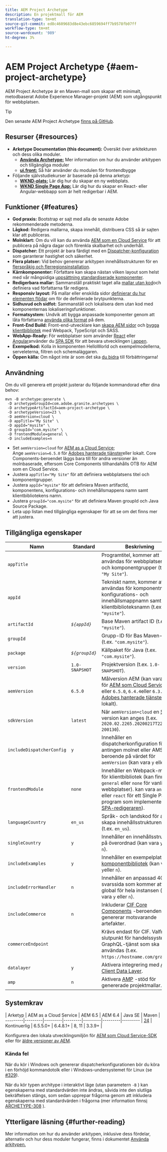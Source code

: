 ```yaml
---
title: AEM Project Archetype
description: En projektmall för AEM
translation-type: tm+mt
source-git-commit: ed8c4609683d8e43ebc6859694ff7b9578fb07ff
workflow-type: tm+mt
source-wordcount: '989'
ht-degree: 3%

---
```



# AEM Project Archetype {#aem-project-archetype}

AEM Project Archetype är en Maven-mall som skapar ett minimalt, metodbaserat Adobe Experience Manager-projekt (AEM) som utgångspunkt för webbplatsen.

>[!TIP]
>
>Den senaste AEM Project Archetype [finns på GitHub](https://github.com/adobe/aem-project-archetype).

## Resurser {#resources}

* **Arketype Documentation (this document):** Översikt över arkitekturen och dess olika moduler.
   * **[Använda Archetype:](using.md)** Mer information om hur du använder arkitypen och tillgängliga moduler
   * **[ui.front:](uifrontend.md)** Så här använder du modulen för frontendbygge
* Följande självstudiekurser är baserade på denna arketyp:
   * **[WKND-plats:](https://docs.adobe.com/content/help/en/experience-manager-learn/getting-started-wknd-tutorial-develop/overview.html)** Lär dig hur du skapar en ny webbplats.
   * **[WKND Single Page App:](https://helpx.adobe.com/experience-manager/kt/sites/using/getting-started-spa-wknd-tutorial-develop.html)** Lär dig hur du skapar en React- eller Angular-webbapp som är helt redigerbar i AEM.

## Funktioner {#features}

* **God praxis:** Bootstrap er sajt med alla de senaste Adobe rekommenderade metoderna.
* **Lågkod:** Redigera mallarna, skapa innehåll, distribuera CSS så är sajten klar att publiceras.
* **Molnklart:** Om du vill kan du använda [AEM som en Cloud Service](https://docs.adobe.com/content/help/en/experience-manager-cloud-service/landing/home.html) för att publicera på några dagar och förenkla skalbarhet och underhåll.
* **Dispatcher:** Ett projekt är bara färdigt med en [Dispatcher-konfiguration](https://docs.adobe.com/content/help/en/experience-manager-dispatcher/using/dispatcher.html) som garanterar hastighet och säkerhet.
* **Flera platser:** Vid behov genererar arkitypen innehållsstrukturen för en [flerspråkig och flerregionsinstallation](https://docs.adobe.com/content/help/en/experience-manager-65/administering/introduction/msm.html).
* **Kärnkomponenter:** Författare kan skapa nästan vilken layout som helst med vår mångsidiga [uppsättning standardiserade komponenter](/help/introduction.md).
* **Redigerbara mallar:** Sammanställ praktiskt taget alla [mallar utan kod](https://docs.adobe.com/content/help/en/experience-manager-learn/sites/page-authoring/template-editor-feature-video-use.html)och definiera vad författarna får redigera.
* **Responsiv layout:** På mallar eller enskilda sidor [definierar du hur elementen flödar](https://docs.adobe.com/content/help/en/experience-manager-65/authoring/siteandpage/responsive-layout.html) om för de definierade brytpunkterna.
* **Sidhuvud och sidfot:** Sammanställ och lokalisera dem utan kod med komponenternas [](https://docs.adobe.com/content/help/en/experience-manager-core-components/using/get-started/localization.html)lokaliseringsfunktioner.
* **Formatsystem:** Undvik att bygga anpassade komponenter genom att låta författarna [använda olika format](https://docs.adobe.com/content/help/en/experience-manager-learn/getting-started-wknd-tutorial-develop/style-system.html) på dem.
* **Front-End Build:** Front-end-utvecklare kan [skapa AEM sidor](uifrontend.md#webpack-dev-server) och [bygga klientbibliotek](uifrontend.md) med Webpack, TypeScript och SASS.
* **WebApp-Ready:** För webbplatser som använder [React](uifrontend-react.md) eller [Angular](uifrontend-angular.md)använder du [SPA SDK](https://docs.adobe.com/content/help/en/experience-manager-64/developing/headless/spas/spa-architecture.html) för att bevara utvecklingen [i appen](https://docs.adobe.com/content/help/en/experience-manager-learn/sites/spa-editor/spa-editor-framework-feature-video-use.html).
* **Exempelkod:** Kolla in komponenten HelloWorld och exempelmodellerna, serveleterna, filtren och schemaläggaren.
* **Öppen källa:** Om något inte är som det ska [du bidra](https://github.com/adobe/aem-core-wcm-components/blob/master/CONTRIBUTING.md) till förbättringarna!

## Användning

Om du vill generera ett projekt justerar du följande kommandorad efter dina behov:

```
mvn -B archetype:generate \
 -D archetypeGroupId=com.adobe.granite.archetypes \
 -D archetypeArtifactId=aem-project-archetype \
 -D archetypeVersion=23 \
 -D aemVersion=cloud \
 -D appTitle="My Site" \
 -D appId="mysite" \
 -D groupId="com.mysite" \
 -D frontendModule=general \
 -D includeExamples=n
```

* Set `aemVersion=cloud` for [AEM as a Cloud Service](https://docs.adobe.com/content/help/en/experience-manager-cloud-service/landing/home.html);\
   Ange `aemVersion=6.5.0` för [Adobes hanterade tjänster](https://github.com/adobe/aem-project-archetype/tree/master/src/main/archetype/dispatcher.ams)eller lokalt.
Core Components-beroendet läggs bara till för andra versioner än molnbaserade, eftersom Core Components tillhandahålls OTB för AEM som en Cloud Service.
* Justera `appTitle="My Site"` för att definiera webbplatsens titel och komponentgrupper.
* Justera `appId="mysite"` för att definiera Maven artifactId, komponentens, konfigurations- och innehållsmappens namn samt klientbibliotekens namn.
* Justera `groupId="com.mysite"` för att definiera Maven groupId och Java Source Package.
* Leta upp listan med tillgängliga egenskaper för att se om det finns mer att justera.

## Tillgängliga egenskaper

| Namn | Standard | Beskrivning |
--------------------------|----------------|--------------------
| `appTitle` |  | Programtitel, kommer att användas för webbplatsens titel och komponentgrupper (t.ex. `"My Site"`). |
| `appId` |  | Tekniskt namn, kommer att användas för komponentnamn, konfigurations- och innehållsmappnamn samt klientbiblioteksnamn (t.ex. `"mysite"`). |
| `artifactId` | *`${appId}`* | Base Maven artifact ID (t.ex. `"mysite"`). |
| `groupId` |  | Grupp-ID för Bas Maven-grupp (t.ex. `"com.mysite"`). |
| `package` | *`${groupId}`* | Källpaket för Java (t.ex. `"com.mysite"`). |
| `version` | `1.0-SNAPSHOT` | Projektversion (t.ex. `1.0-SNAPSHOT`). |
| `aemVersion` | `6.5.0` | Målversion AEM (kan vara `cloud` för [AEM som Cloud Service](https://docs.adobe.com/content/help/en/experience-manager-cloud-service/landing/home.html)). eller `6.5.0`, `6.4.4`eller `6.3.3` för [Adobes hanterade tjänster](https://github.com/adobe/aem-project-archetype/tree/master/src/main/archetype/dispatcher.ams) eller lokalt). |
| `sdkVersion` | `latest` | När `aemVersion=cloud` en [SDK](https://docs.adobe.com/content/help/en/experience-manager-cloud-service/implementing/developing/aem-as-a-cloud-service-sdk.html) -version kan anges (t.ex. `2020.02.2265.20200217T222518Z-200130`). |
| `includeDispatcherConfig` | `y` | Innehåller en dispatcherkonfiguration för antingen molnet eller AMS/lokal, beroende på värdet för `aemVersion` (kan vara `y` eller `n`). |
| `frontendModule` | `none` | Innehåller en Webpack-modul för klientbibliotek (kan finnas `general` eller `none` för vanliga webbplatser). kan vara `angular` eller `react` för ett Single Page-program som implementerar [SPA-redigeraren](https://docs.adobe.com/content/help/en/experience-manager-65/developing/headless/spas/spa-overview.html)). |
| `languageCountry` | `en_us` | Språk- och landskod för att skapa innehållsstrukturen från (t.ex. `en_us`). |
| `singleCountry` | `y` | Innehåller en innehållsstruktur på överordnad (kan vara `y`eller `n`). |
| `includeExamples` | `y` | Innehåller en exempelplats för [komponentbibliotek](https://www.aemcomponents.dev/) (kan vara `y`eller `n`). |
| `includeErrorHandler` | `n` | Innehåller en anpassad 404-svarssida som kommer att vara global för hela instansen (kan vara `y` eller `n`). |
| `includeCommerce` | `n` | Inkluderar [CIF Core Components](https://github.com/adobe/aem-core-cif-components) -beroenden och genererar motsvarande artefakter. |
| `commerceEndpoint` |  | Krävs endast för CIF. Valfri slutpunkt för handelssystemet GraphQL-tjänst som ska användas (t.ex. `https://hostname.com/grapql`). |
| `datalayer` | `y` | Aktivera integrering med [Adobe Client Data Layer](/help/developing/data-layer/overview.md). |
| `amp` | `n` | Aktivera [AMP](/help/developing/amp.md) -stöd för genererade projektmallar. |

## Systemkrav

| Arketyp | AEM as a Cloud Service | AEM 6.5 | AEM 6.4 | Java SE | Maven |
---------|---------|---------|---------|---------|---------|---------
| [24](https://github.com/adobe/aem-project-archetype/releases/tag/aem-project-archetype-24) | Kontinuerlig | 6.5.5.0+ | 6.4.8.1+ | 8, 11 | 3.3.9+ |

Konfigurera den lokala utvecklingsmiljön för [AEM som Cloud Service-SDK](https://docs.adobe.com/content/help/en/experience-manager-learn/cloud-service/local-development-environment-set-up/overview.html) eller för [äldre versioner av AEM](https://docs.adobe.com/content/help/en/experience-manager-learn/foundation/development/set-up-a-local-aem-development-environment.html).

### Kända fel

När du kör i Windows och genererar dispatcherkonfigurationen bör du köra i en förhöjd kommandotolk eller i Windows-undersystemet för Linux (se [#329](https://github.com/adobe/aem-project-archetype/issues/329)).

När du kör typen architype i interaktivt läge (utan parametern `-B` ) kan egenskaperna med standardvärden inte ändras, såvida inte den slutliga bekräftelsen stängs, som sedan upprepar frågorna genom att inkludera egenskaperna med standardvärden i frågorna (mer information finns[i ARCHETYPE-308](https://issues.apache.org/jira/browse/ARCHETYPE-308) ).

## Ytterligare läsning {#further-reading}

Mer information om hur du använder arkitypen, inklusive dess fördelar, alternativ och hur dess moduler fungerar, finns i dokumentet [Använda arkitypen.](using.md)

